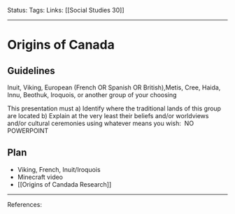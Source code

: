 Status:
Tags:
Links: [[Social Studies 30]]
___
# Origins of Canada
## Guidelines
Inuit, Viking, European (French OR Spanish OR British),Metis, Cree, Haida, Innu, Beothuk, Iroquois, or another group of your choosing

This presentation must 
a) Identify where the traditional lands of this group are located
b) Explain at the very least their beliefs and/or worldviews and/or cultural ceremonies using whatever means you wish:  NO POWERPOINT
## Plan
- Viking, French, Inuit/Iroquois
- Minecraft video
- [[Origins of Candada Research]]
___
References: